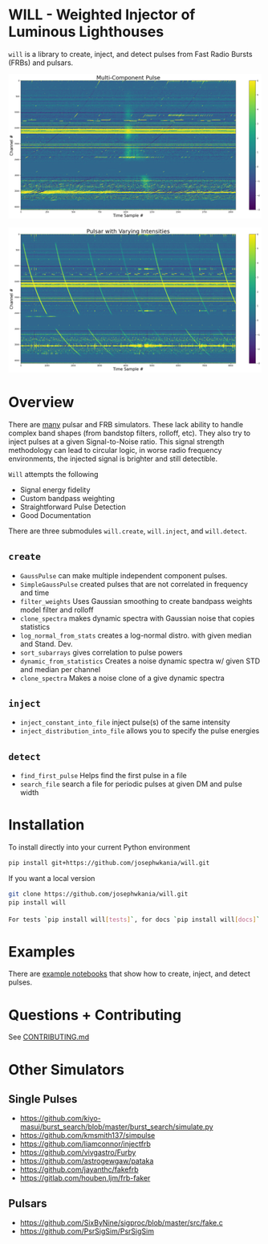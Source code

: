 # WILL - Weighted Injector of Luminous Lighthouses

`will` is a library to create, inject, and detect pulses from Fast Radio Bursts (FRBs) and pulsars.

<p align="center">
  <img src="https://github.com/josephwkania/will/blob/master/examples/Multi-Component_Pulse.png?raw=true" alt="Example pulse with multiple components">
</p>

<p align="center">
  <img src="https://github.com/josephwkania/will/blob/master/examples/Pulsar_with_Varying_Intensities.png" alt="Example pulsar">
</p>

# Overview
There are [many](#Other-Simulators) pulsar and FRB simulators. These lack ability to handle complex band shapes (from bandstop filters, rolloff, etc).
They also try to inject pulses at a given Signal-to-Noise ratio. This signal strength methodology can lead to circular logic, in worse radio frequency
environments, the injected signal is brighter and still detectible. 

`Will` attempts the following
- Signal energy fidelity
- Custom bandpass weighting
- Straightforward Pulse Detection
- Good Documentation

There are three submodules `will.create`, `will.inject`, and `will.detect`. 

## `create` 
- `GaussPulse` can make multiple independent component pulses.
- `SimpleGaussPulse` created pulses that are not correlated in frequency and time
- `filter_weights` Uses Gaussian smoothing to create bandpass weights model filter and rolloff
- `clone_spectra` makes dynamic spectra with Gaussian noise that copies statistics
- `log_normal_from_stats` creates a log-normal distro. with given median and Stand. Dev.
- `sort_subarrays` gives correlation to pulse powers
- `dynamic_from_statistics` Creates a noise dynamic spectra w/ given STD and median per channel
- `clone_spectra` Makes a noise clone of a give dynamic spectra

## `inject`
- `inject_constant_into_file` inject pulse(s) of the same intensity
- `inject_distribution_into_file` allows you to specify the pulse energies

## `detect`
- `find_first_pulse` Helps find the first pulse in a file
- `search_file` search a file for periodic pulses at given DM and pulse width

# Installation
To install directly into your current Python environment
```bash
pip install git+https://github.com/josephwkania/will.git
```

If you want a local version
```bash
git clone https://github.com/josephwkania/will.git
pip install will

For tests `pip install will[tests]`, for docs `pip install will[docs]`
```

# Examples
There are [example notebooks](https://github.com/josephwkania/will/tree/master/examples) that show how to create, inject, and detect pulses.

# Questions + Contributing
See [CONTRIBUTING.md](https://github.com/josephwkania/will/tree/master/CONTRIBUTING.md)

# Other Simulators
## Single Pulses
- https://github.com/kiyo-masui/burst_search/blob/master/burst_search/simulate.py
- https://github.com/kmsmith137/simpulse
- https://github.com/liamconnor/injectfrb
- https://github.com/vivgastro/Furby
- https://github.com/astrogewgaw/pataka
- https://github.com/jayanthc/fakefrb
- https://gitlab.com/houben.ljm/frb-faker

## Pulsars
- https://github.com/SixByNine/sigproc/blob/master/src/fake.c
- https://github.com/PsrSigSim/PsrSigSim